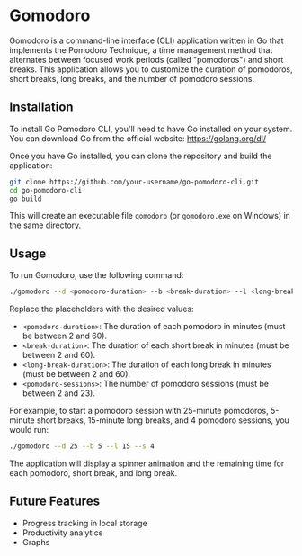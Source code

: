 

# Gomodoro 

Gomodoro is a command-line interface (CLI) application written in Go that implements the Pomodoro Technique, a time management method that alternates between focused work periods (called "pomodoros") and short breaks. This application allows you to customize the duration of pomodoros, short breaks, long breaks, and the number of pomodoro sessions.

## Installation

To install Go Pomodoro CLI, you'll need to have Go installed on your system. You can download Go from the official website: https://golang.org/dl/

Once you have Go installed, you can clone the repository and build the application:

```bash
git clone https://github.com/your-username/go-pomodoro-cli.git
cd go-pomodoro-cli
go build
```

This will create an executable file `gomodoro` (or `gomodoro.exe` on Windows) in the same directory.

## Usage

To run Gomodoro, use the following command:

```bash
./gomodoro --d <pomodoro-duration> --b <break-duration> --l <long-break-duration> --s <pomodoro-sessions>
```

Replace the placeholders with the desired values:

- `<pomodoro-duration>`: The duration of each pomodoro in minutes (must be between 2 and 60).
- `<break-duration>`: The duration of each short break in minutes (must be between 2 and 60).
- `<long-break-duration>`: The duration of each long break in minutes (must be between 2 and 60).
- `<pomodoro-sessions>`: The number of pomodoro sessions (must be between 2 and 23).

For example, to start a pomodoro session with 25-minute pomodoros, 5-minute short breaks, 15-minute long breaks, and 4 pomodoro sessions, you would run:

```bash
./gomodoro --d 25 --b 5 --l 15 --s 4
```

The application will display a spinner animation and the remaining time for each pomodoro, short break, and long break.

## Future Features
- Progress tracking in local storage
- Productivity analytics
- Graphs

